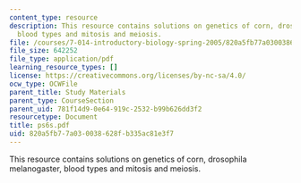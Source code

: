 ```yaml
---
content_type: resource
description: This resource contains solutions on genetics of corn, drosophila melanogaster,
  blood types and mitosis and meiosis.
file: /courses/7-014-introductory-biology-spring-2005/820a5fb77a030038628fb335ac81e3f7_ps6s.pdf
file_size: 642252
file_type: application/pdf
learning_resource_types: []
license: https://creativecommons.org/licenses/by-nc-sa/4.0/
ocw_type: OCWFile
parent_title: Study Materials
parent_type: CourseSection
parent_uid: 781f14d9-0e64-919c-2532-b99b626dd3f2
resourcetype: Document
title: ps6s.pdf
uid: 820a5fb7-7a03-0038-628f-b335ac81e3f7
---
```

This resource contains solutions on genetics of corn, drosophila melanogaster, blood types and mitosis and meiosis.